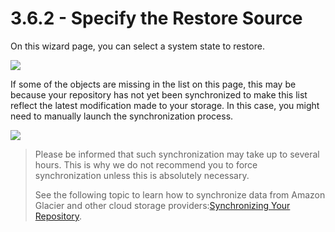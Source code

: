 # 3.6.2 - Specify the Restore Source

On this wizard page, you can select a system state to restore.

![](https://github.com/robertzakiev/gitbook/tree/703d9f96af3546d5a85e17cd24df8e3834d130e4/assets/restore-system-state-source.png)

If some of the objects are missing in the list on this page, this may be because your repository has not yet been synchronized to make this list reflect the latest modification made to your storage. In this case, you might need to manually launch the synchronization process.

![](blob:https://www.gitbook.com/d68917ad-2daf-4198-a26f-8c05fabd4876)

> Please be informed that such synchronization may take up to several hours. This is why we do not recommend you to force synchronization unless this is absolutely necessary.
>
> See the following topic to learn how to synchronize data from Amazon Glacier and other cloud storage providers:[Synchronizing Your Repository](https://www.gitbook.com/book/yuriyshutov/restore-wizard-draft/edit#).

